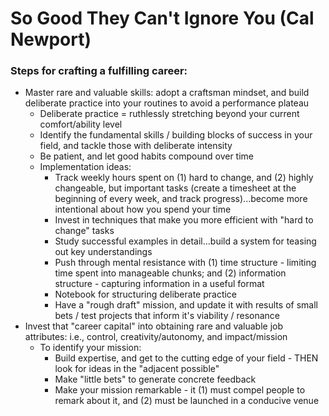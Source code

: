 # So Good They Can't Ignore You (Cal Newport)

### Steps for crafting a fulfilling career:
- Master rare and valuable skills: adopt a craftsman mindset, and build deliberate practice into your routines to avoid a performance plateau
   - Deliberate practice = ruthlessly stretching beyond your current comfort/ability level
   - Identify the fundamental skills / building blocks of success in your field, and tackle those with deliberate intensity
   - Be patient, and let good habits compound over time
   - Implementation ideas:
      - Track weekly hours spent on (1) hard to change, and (2) highly changeable, but important tasks (create a timesheet at the beginning of every week, and track progress)...become more intentional about how you spend your time
      - Invest in techniques that make you more efficient with "hard to change" tasks
      - Study successful examples in detail...build a system for teasing out key understandings
      - Push through mental resistance with (1) time structure - limiting time spent into manageable chunks; and (2) information structure - capturing information in a useful format
      - Notebook for structuring deliberate practice
      - Have a "rough draft" mission, and update it with results of small bets / test projects that inform it's viability / resonance
- Invest that "career capital" into obtaining rare and valuable job attributes: i.e., control, creativity/autonomy, and impact/mission
   - To identify your mission:
      - Build expertise, and get to the cutting edge of your field - THEN look for ideas in the "adjacent possible"
      - Make "little bets" to generate concrete feedback
      - Make your mission remarkable - it (1) must compel people to remark about it, and (2) must be launched in a conducive venue
